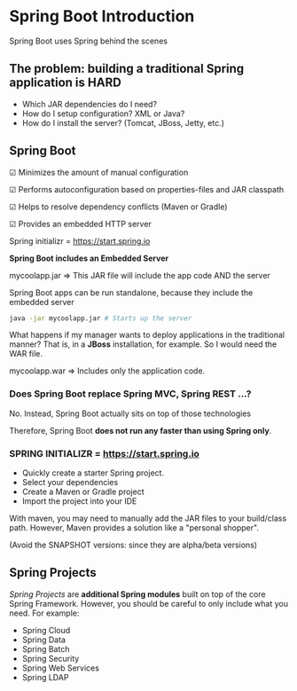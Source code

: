 # Spring Boot Introduction

Spring Boot uses Spring behind the scenes

## The problem: building a traditional Spring application is HARD

- Which JAR dependencies do I need?
- How do I setup configuration? XML or Java?
- How do I install the server? (Tomcat, JBoss, Jetty, etc.)

## Spring Boot

&#x2611; Minimizes the amount of manual configuration

&#x2611; Performs autoconfiguration based on properties-files and JAR classpath

&#x2611; Helps to resolve dependency conflicts (Maven or Gradle)

&#x2611; Provides an embedded HTTP server

Spring initializr = https://start.spring.io

**Spring Boot includes an Embedded Server**

mycoolapp.jar => This JAR file will include the app code AND the server

Spring Boot apps can be run standalone, because they include the embedded server
```bash
java -jar mycoolapp.jar # Starts up the server
```

What happens if my manager wants to deploy applications in the traditional manner?
That is, in a **JBoss** installation, for example. So I would need the WAR file.

mycoolapp.war => Includes only the application code.

### Does Spring Boot replace Spring MVC, Spring REST ...?
No. Instead, Spring Boot actually sits on top of those technologies

Therefore, Spring Boot **does not run any faster than using Spring only**.

### SPRING INITIALIZR = https://start.spring.io

- Quickly create a starter Spring project.
- Select your dependencies
- Create a Maven or Gradle project
- Import the project into your IDE

With maven, you may need to manually add the JAR files to your
build/class path. However, Maven provides a solution like a "personal shopper".

(Avoid the SNAPSHOT versions: since they are alpha/beta versions)

## Spring Projects

_Spring Projects_ are **additional Spring modules** built on top of the core Spring Framework.
However, you should be careful to only include what you need. For example: 

- Spring Cloud
- Spring Data
- Spring Batch
- Spring Security
- Spring Web Services
- Spring LDAP